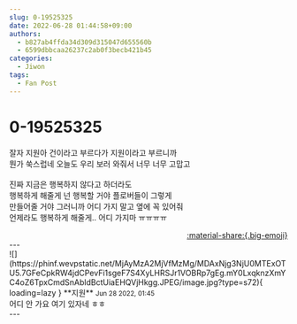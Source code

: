 ```yaml
---
slug: 0-19525325
date: 2022-06-28 01:44:58+09:00
authors:
  - b827ab4ffda34d309d315047d655560b
  - 6599dbbcaa26237c2ab0f3becb421b45
categories:
  - Jiwon
tags:
  - Fan Post
---
```


# 0-19525325

<div class="post-container" markdown="1">
<div class="content-container md-sidebar__scrollwrap" markdown="1">

잘자 지원아 건이라고 부르다가 지원이라고 부르니까<br>뭔가 쑥스럽네 오늘도 우리 보러 와줘서 너무 너무 고맙고<br><br>진짜 지금은 행복하지 않다고 하더라도<br>행복하게 해줄게 넌 행복할 거야 플로버들이 그렇게<br>만들어줄 거야 그러니까 어디 가지 말고 옆에 꼭 있어줘<br>언제라도 행복하게 해줄게.. 어디 가지마 ㅠㅠㅠㅠ

</div>
</div>

<div style="text-align: right;" markdown="1">
<a href="https://weverse.io/fromis9/fanpost/0-19525325" style="text-align: right;">:material-share:{.big-emoji}</a>
</div>
---

<div class="comments-container md-sidebar__scrollwrap" markdown="1">
<div class="comment" markdown="1">
<div class='id-container' markdown="1">
![](https://phinf.wevpstatic.net/MjAyMzA2MjVfMzMg/MDAxNjg3NjU0MTExOTU5.7GFeCpkRW4jdCPevFi1sgeF7S4XyLHRSJr1VOBRp7gEg.mY0LxqknzXmYC4oZ6TpxCmdSnAbldBctUiaEHQVjHkgg.JPEG/image.jpg?type=s72){ loading=lazy }
**<span class="artist">지원</span>** <small>Jun 28 2022, 01:45</small><br>
</div>
<div class='comment-body' markdown="1">
어디 안 가요 여기 있자네 ㅎㅎ
</div>
</div>
</div>
---
